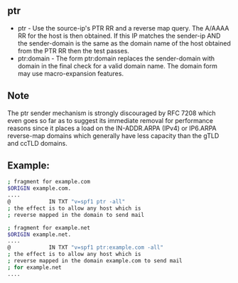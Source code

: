 ## ptr
* ptr - Use the source-ip's PTR RR and a reverse map query. The A/AAAA RR for the host is then obtained. If this IP matches the sender-ip AND the sender-domain is the same as the domain name of the host obtained from the PTR RR then the test passes.
* ptr:domain - The form ptr:domain replaces the sender-domain with domain in the final check for a valid domain name. The domain form may use macro-expansion features.

## Note
 The ptr sender mechanism is strongly discouraged by RFC 7208 which even goes so far as to suggest its immediate removal for performance reasons since it places a load on the IN-ADDR.ARPA (IPv4) or IP6.ARPA reverse-map domains which generally have less capacity than the gTLD and ccTLD domains.

 ## Example:
 ```bash
 ; fragment for example.com
$ORIGIN example.com.
....
@            IN TXT "v=spf1 ptr -all"
; the effect is to allow any host which is 
; reverse mapped in the domain to send mail

; fragment for example.net
$ORIGIN example.net.
....
@            IN TXT "v=spf1 ptr:example.com -all"
; the effect is to allow any host which is 
; reverse mapped in the domain example.com to send mail
; for example.net
....
 ```